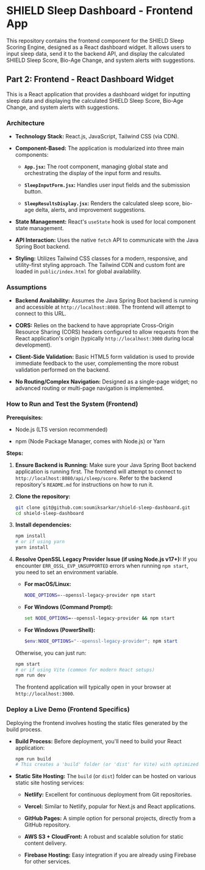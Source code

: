 # SHIELD Sleep Dashboard - Frontend App

This repository contains the frontend component for the SHIELD Sleep Scoring Engine, designed as a React dashboard widget. It allows users to input sleep data, send it to the backend API, and display the calculated SHIELD Sleep Score, Bio-Age Change, and system alerts with suggestions.

## Part 2: Frontend - React Dashboard Widget

This is a React application that provides a dashboard widget for inputting sleep data and displaying the calculated SHIELD Sleep Score, Bio-Age Change, and system alerts with suggestions.

### Architecture

* **Technology Stack:** React.js, JavaScript, Tailwind CSS (via CDN).

* **Component-Based:** The application is modularized into three main components:

    * **`App.jsx`:** The root component, managing global state and orchestrating the display of the input form and results.

    * **`SleepInputForm.jsx`:** Handles user input fields and the submission button.

    * **`SleepResultsDisplay.jsx`:** Renders the calculated sleep score, bio-age delta, alerts, and improvement suggestions.

* **State Management:** React's `useState` hook is used for local component state management.

* **API Interaction:** Uses the native `fetch` API to communicate with the Java Spring Boot backend.

* **Styling:** Utilizes Tailwind CSS classes for a modern, responsive, and utility-first styling approach. The Tailwind CDN and custom font are loaded in `public/index.html` for global availability.

### Assumptions

* **Backend Availability:** Assumes the Java Spring Boot backend is running and accessible at `http://localhost:8080`. The frontend will attempt to connect to this URL.

* **CORS:** Relies on the backend to have appropriate Cross-Origin Resource Sharing (CORS) headers configured to allow requests from the React application's origin (typically `http://localhost:3000` during local development).

* **Client-Side Validation:** Basic HTML5 form validation is used to provide immediate feedback to the user, complementing the more robust validation performed on the backend.

* **No Routing/Complex Navigation:** Designed as a single-page widget; no advanced routing or multi-page navigation is implemented.

### How to Run and Test the System (Frontend)

**Prerequisites:**

* Node.js (LTS version recommended)

* npm (Node Package Manager, comes with Node.js) or Yarn

**Steps:**

1.  **Ensure Backend is Running:**
    Make sure your Java Spring Boot backend application is running first. The frontend will attempt to connect to `http://localhost:8080/api/sleep/score`. Refer to the backend repository's `README.md` for instructions on how to run it.

2.  **Clone the repository:**

    ```bash
    git clone git@github.com:soumiksarkar/shield-sleep-dashboard.git
    cd shield-sleep-dashboard
    ```

3.  **Install dependencies:**

    ```bash
    npm install
    # or if using yarn
    yarn install
    ```

4.  **Resolve OpenSSL Legacy Provider Issue (if using Node.js v17+):**
    If you encounter `ERR_OSSL_EVP_UNSUPPORTED` errors when running `npm start`, you need to set an environment variable.

    * **For macOS/Linux:**

        ```bash
        NODE_OPTIONS=--openssl-legacy-provider npm start
        ```

    * **For Windows (Command Prompt):**

        ```cmd
        set NODE_OPTIONS=--openssl-legacy-provider && npm start
        ```

    * **For Windows (PowerShell):**

        ```powershell
        $env:NODE_OPTIONS="--openssl-legacy-provider"; npm start
        ```

    Otherwise, you can just run:

    ```bash
    npm start
    # or if using Vite (common for modern React setups)
    npm run dev
    ```

    The frontend application will typically open in your browser at `http://localhost:3000`.

### Deploy a Live Demo (Frontend Specifics)

Deploying the frontend involves hosting the static files generated by the build process.

* **Build Process:** Before deployment, you'll need to build your React application:

    ```bash
    npm run build
    # This creates a 'build' folder (or 'dist' for Vite) with optimized assets.
    ```

* **Static Site Hosting:** The `build` (or `dist`) folder can be hosted on various static site hosting services:

    * **Netlify:** Excellent for continuous deployment from Git repositories.

    * **Vercel:** Similar to Netlify, popular for Next.js and React applications.

    * **GitHub Pages:** A simple option for personal projects, directly from a GitHub repository.

    * **AWS S3 + CloudFront:** A robust and scalable solution for static content delivery.

    * **Firebase Hosting:** Easy integration if you are already using Firebase for other services.

